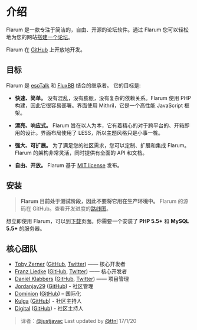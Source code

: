 # 介绍

Flarum 是一款专注于简洁的，自由、开源的论坛软件。通过 Flarum 您可以轻松地为您的网站[搭建一个论坛](../using/installation.md)。

Flarum 在 [GitHub](https://github.com/flarum/flarum) 上开放地开发。

## 目标

Flarum 是 [esoTalk](http://esotalk.org) 和 [FluxBB](http://fluxbb.org) 结合的继承者。 它的目标是:

- **快速、简单。** 没有混乱，没有膨胀，没有复杂的依赖关系。Flarum 使用 PHP 构建，因此它很容易部署。界面使用 Mithril，它是一个高性能 JavaScript 框架。

- **漂亮、响应式。** Flarum 旨在以人为本，它有着精心的对于跨平台的、开箱即用的设计。界面布局使用了 LESS，所以主题风格只是小事一桩。

- **强大、可扩展。** 为了满足您的社区需求，您可以定制、扩展和集成 Flarum。Flarum 的架构非常灵活，同时提供有全面的 API 和文档。

- **自由、开放。** Flarum 基于 [MIT license](https://github.com/flarum/flarum/blob/master/LICENSE) 发布。

## 安装

> **Flarum 目前处于测试阶段，因此不要将它用在生产环境中。** Flarum 的源码在 GitHub。查看开发进度的[路线图](https://github.com/justjavac/flarum/issues/3)。

想立即使用 Flarum，可以到[下载](http://flarum.org/download)页面。你需要一个安装了 **PHP 5.5+** 和 **MySQL 5.5+** 的服务器。

## 核心团队

- [Toby Zerner](http://discuss.flarum.org/u/Toby) ([GitHub](http://github.com/tobscure), [Twitter](http://twitter.com/tobscure)) —— 核心开发者
- [Franz Liedke](http://discuss.flarum.org/u/Franz) ([GitHub](http://github.com/franzliedke), [Twitter](http://twitter.com/franzliedke)) —— 核心开发者
- [Daniël Klabbers](http://discuss.flarum.org/u/luceos) ([GitHub](http://github.com/luceos), [Twitter](http://twitter.com/luceos)) —— 项目管理
- [Jordanjay29](http://discuss.flarum.org/u/jordanjay29) ([GitHub](http://github.com/jordanjay29)) - 社区管理
- [Dominion](http://discuss.flarum.org/u/Dominion) ([GitHub](http://github.com/dcsjapan)) – 国际化
- [Kulga](http://discuss.flarum.org/u/Kulga) ([GitHub](http://github.com/kulga)) - 社区主持人
- [Digital](http://discuss.flarum.org/u/Digital) ([GitHub](http://github.com/Normsky)) - 社区主持人

> 译者：[@justjavac](https://github.com/justjavac)
> Last updated by [@ttnl](https://github.com/momosaki) 17/1/20

